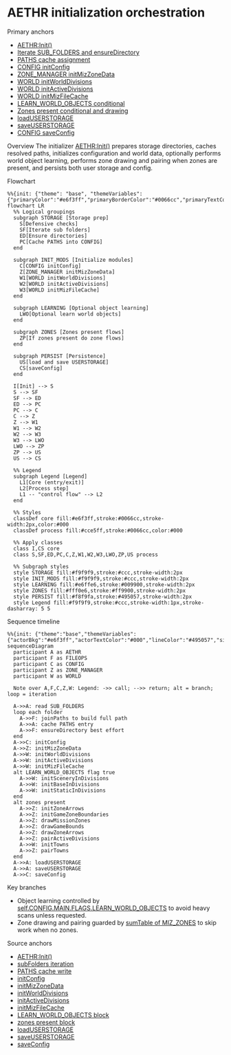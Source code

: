 # AETHR initialization orchestration

Primary anchors
- [AETHR:Init()](../../dev/AETHR.lua:199)
- [Iterate SUB_FOLDERS and ensureDirectory](../../dev/AETHR.lua:208)
- [PATHS cache assignment](../../dev/AETHR.lua:214)
- [CONFIG initConfig](../../dev/AETHR.lua:219)
- [ZONE_MANAGER initMizZoneData](../../dev/AETHR.lua:220)
- [WORLD initWorldDivisions](../../dev/AETHR.lua:221)
- [WORLD initActiveDivisions](../../dev/AETHR.lua:222)
- [WORLD initMizFileCache](../../dev/AETHR.lua:223)
- [LEARN_WORLD_OBJECTS conditional](../../dev/AETHR.lua:225)
- [Zones present conditional and drawing](../../dev/AETHR.lua:230)
- [loadUSERSTORAGE](../../dev/AETHR.lua:241)
- [saveUSERSTORAGE](../../dev/AETHR.lua:242)
- [CONFIG saveConfig](../../dev/AETHR.lua:243)

Overview
The initializer [AETHR:Init()](../../dev/AETHR.lua:199) prepares storage directories, caches resolved paths, initializes configuration and world data, optionally performs world object learning, performs zone drawing and pairing when zones are present, and persists both user storage and config.

Flowchart

```mermaid
%%{init: {"theme": "base", "themeVariables": {"primaryColor":"#e6f3ff","primaryBorderColor":"#0066cc","primaryTextColor":"#000","lineColor":"#495057","textColor":"#000","fontSize":"14px"}}}%%
flowchart LR
  %% Logical groupings
  subgraph STORAGE [Storage prep]
    S[Defensive checks]
    SF[Iterate sub folders]
    ED[Ensure directories]
    PC[Cache PATHS into CONFIG]
  end

  subgraph INIT_MODS [Initialize modules]
    C[CONFIG initConfig]
    Z[ZONE_MANAGER initMizZoneData]
    W1[WORLD initWorldDivisions]
    W2[WORLD initActiveDivisions]
    W3[WORLD initMizFileCache]
  end

  subgraph LEARNING [Optional object learning]
    LWO[Optional learn world objects]
  end

  subgraph ZONES [Zones present flows]
    ZP[If zones present do zone flows]
  end

  subgraph PERSIST [Persistence]
    US[load and save USERSTORAGE]
    CS[saveConfig]
  end

  I[Init] --> S
  S --> SF
  SF --> ED
  ED --> PC
  PC --> C
  C --> Z
  Z --> W1
  W1 --> W2
  W2 --> W3
  W3 --> LWO
  LWO --> ZP
  ZP --> US
  US --> CS

  %% Legend
  subgraph Legend [Legend]
    L1[Core (entry/exit)]
    L2[Process step]
    L1 -- "control flow" --> L2
  end

  %% Styles
  classDef core fill:#e6f3ff,stroke:#0066cc,stroke-width:2px,color:#000
  classDef process fill:#cce5ff,stroke:#0066cc,color:#000

  %% Apply classes
  class I,CS core
  class S,SF,ED,PC,C,Z,W1,W2,W3,LWO,ZP,US process

  %% Subgraph styles
  style STORAGE fill:#f9f9f9,stroke:#ccc,stroke-width:2px
  style INIT_MODS fill:#f9f9f9,stroke:#ccc,stroke-width:2px
  style LEARNING fill:#e6ffe6,stroke:#009900,stroke-width:2px
  style ZONES fill:#fff0e6,stroke:#ff9900,stroke-width:2px
  style PERSIST fill:#f8f9fa,stroke:#495057,stroke-width:2px
  style Legend fill:#f9f9f9,stroke:#ccc,stroke-width:1px,stroke-dasharray: 5 5
```

Sequence timeline

```mermaid
%%{init: {"theme":"base","themeVariables":{"actorBkg":"#e6f3ff","actorTextColor":"#000","lineColor":"#495057","signalColor":"#0066cc","signalTextColor":"#000","fontSize":"14px"}}}%%
sequenceDiagram
  participant A as AETHR
  participant F as FILEOPS
  participant C as CONFIG
  participant Z as ZONE_MANAGER
  participant W as WORLD

  Note over A,F,C,Z,W: Legend: ->> call; -->> return; alt = branch; loop = iteration

  A->>A: read SUB_FOLDERS
  loop each folder
    A->>F: joinPaths to build full path
    A->>A: cache PATHS entry
    A->>F: ensureDirectory best effort
  end
  A->>C: initConfig
  A->>Z: initMizZoneData
  A->>W: initWorldDivisions
  A->>W: initActiveDivisions
  A->>W: initMizFileCache
  alt LEARN_WORLD_OBJECTS flag true
    A->>W: initSceneryInDivisions
    A->>W: initBaseInDivisions
    A->>W: initStaticInDivisions
  end
  alt zones present
    A->>Z: initZoneArrows
    A->>Z: initGameZoneBoundaries
    A->>Z: drawMissionZones
    A->>Z: drawGameBounds
    A->>Z: drawZoneArrows
    A->>Z: pairActiveDivisions
    A->>W: initTowns
    A->>Z: pairTowns
  end
  A->>A: loadUSERSTORAGE
  A->>A: saveUSERSTORAGE
  A->>C: saveConfig
```

Key branches
- Object learning controlled by [self.CONFIG.MAIN.FLAGS.LEARN_WORLD_OBJECTS](../../dev/AETHR.lua:225) to avoid heavy scans unless requested.
- Zone drawing and pairing guarded by [sumTable of MIZ_ZONES](../../dev/AETHR.lua:230) to skip work when no zones.

Source anchors
- [AETHR:Init()](../../dev/AETHR.lua:199)
- [subFolders iteration](../../dev/AETHR.lua:208)
- [PATHS cache write](../../dev/AETHR.lua:214)
- [initConfig](../../dev/AETHR.lua:219)
- [initMizZoneData](../../dev/AETHR.lua:220)
- [initWorldDivisions](../../dev/AETHR.lua:221)
- [initActiveDivisions](../../dev/AETHR.lua:222)
- [initMizFileCache](../../dev/AETHR.lua:223)
- [LEARN_WORLD_OBJECTS block](../../dev/AETHR.lua:225)
- [zones present block](../../dev/AETHR.lua:230)
- [loadUSERSTORAGE](../../dev/AETHR.lua:241)
- [saveUSERSTORAGE](../../dev/AETHR.lua:242)
- [saveConfig](../../dev/AETHR.lua:243)